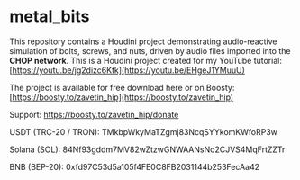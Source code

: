 # metal_bits
This repository contains a Houdini project demonstrating audio-reactive simulation of bolts, screws, and nuts, driven by audio files imported into the **CHOP network**.
This is a Houdini project created for my YouTube tutorial: [https://youtu.be/jg2dizc6Ktk](https://youtu.be/EHgeJ1YMuuU)


The project is available for free download here or on Boosty: [https://boosty.to/zavetin_hip](https://boosty.to/zavetin_hip)

Support: https://boosty.to/zavetin_hip/donate

USDT (TRC-20 / TRON): TMkbpWkyMaTZgmj83NcqSYYkomKWfoRP3w

Solana (SOL): 84Nf93gddm7MV82wZtzwGNWAANsNo2CJVS4MqFrtZZTr

BNB (BEP-20): 0xfd97C53d5a105f4FE0C8FB2031144b253FecAa42
